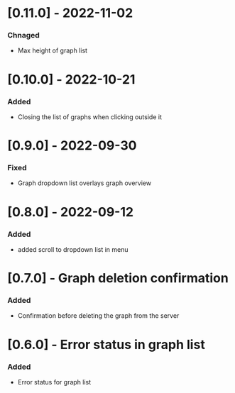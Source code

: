 # [0.11.0] - 2022-11-02

### Chnaged

- Max height of graph list

# [0.10.0] - 2022-10-21

### Added

- Closing the list of graphs when clicking outside it

# [0.9.0] - 2022-09-30

### Fixed

- Graph dropdown list overlays graph overview

# [0.8.0] - 2022-09-12

### Added

- added scroll to dropdown list in menu

# [0.7.0] - Graph deletion confirmation

### Added

- Confirmation before deleting the graph from the server

# [0.6.0] - Error status in graph list

### Added

- Error status for graph list

